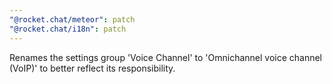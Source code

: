 ```yaml
---
"@rocket.chat/meteor": patch
"@rocket.chat/i18n": patch
---
```


Renames the settings group 'Voice Channel' to 'Omnichannel voice channel (VoIP)' to better reflect its responsibility.
